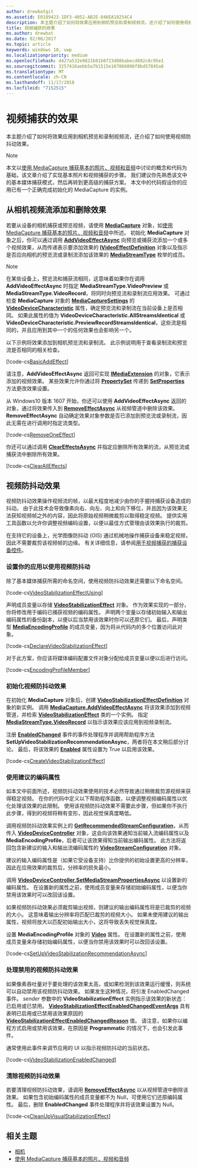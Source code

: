 ```yaml
---
author: drewbatgit
ms.assetid: E0189423-1DF3-4052-AB2E-846EA18254C4
description: 本主题介绍了如何将效果应用到相机预览和录制视频流，还介绍了如何使用视频防抖动效果。
title: 视频捕获的效果
ms.author: drewbat
ms.date: 02/08/2017
ms.topic: article
keywords: windows 10, uwp
ms.localizationpriority: medium
ms.openlocfilehash: d427a532e9821b81b6f23d08babecd692c8c95e1
ms.sourcegitcommit: 3257416aebb5a7b1515e107866806f8bd57845a8
ms.translationtype: MT
ms.contentlocale: zh-CN
ms.lasthandoff: 11/17/2018
ms.locfileid: "7152515"
---
```

# <a name="effects-for-video-capture"></a>视频捕获的效果


本主题介绍了如何将效果应用到相机预览和录制视频流，还介绍了如何使用视频防抖动效果。

> [!NOTE] 
> 本文以[使用 MediaCapture 捕获基本的照片、视频和音频](basic-photo-video-and-audio-capture-with-MediaCapture.md)中讨论的概念和代码为基础，该文章介绍了实现基本照片和视频捕获的步骤。 我们建议你先熟悉该文中的基本媒体捕获模式，然后再转到更高级的捕获方案。 本文中的代码假设你的应用已有一个正确完成初始化的 MediaCapture 的实例。

## <a name="adding-and-removing-effects-from-the-camera-video-stream"></a>从相机视频流添加和删除效果
若要从设备的相机捕获或预览视频，请使用 [**MediaCapture**](https://msdn.microsoft.com/library/windows/apps/Windows.Media.Capture.MediaCapture) 对象，如[使用 MediaCapture 捕获基本的照片、视频和音频](basic-photo-video-and-audio-capture-with-MediaCapture.md)中所述。 初始化 **MediaCapture** 对象之后，你可以通过调用 [**AddVideoEffectAsync**](https://msdn.microsoft.com/library/windows/apps/dn878035) 向预览或捕获流添加一个或多个视频效果，从而传递表示要添加效果的 [**IVideoEffectDefinition**](https://msdn.microsoft.com/library/windows/apps/Windows.Media.Effects.IVideoEffectDefinition) 对象以及指示是否应向相机的预览流或录制流添加该效果的 [**MediaStreamType**](https://msdn.microsoft.com/library/windows/apps/Windows.Media.Capture.MediaStreamType) 枚举的成员。

> [!NOTE]
> 在某些设备上，预览流和捕获流相同，这意味着如果你在调用 **AddVideoEffectAsync** 时指定 **MediaStreamType.VideoPreview** 或 **MediaStreamType.VideoRecord**，将同时向预览流和录制流应用效果。 可通过检查 **MediaCapture** 对象的 [**MediaCaptureSettings**](https://msdn.microsoft.com/library/windows/apps/Windows.Media.Capture.MediaCapture.MediaCaptureSettings) 的 [**VideoDeviceCharacteristic**](https://msdn.microsoft.com/library/windows/apps/Windows.Media.Capture.MediaCaptureSettings.VideoDeviceCharacteristic) 属性，确定预览流和录制流在当前设备上是否相同。 如果此属性的值为 **VideoDeviceCharacteristic.AllStreamsIdentical** 或 **VideoDeviceCharacteristic.PreviewRecordStreamsIdentical**，这些流是相同的，并且应用到其中一个的任何效果也会影响另一个。

以下示例将效果添加到相机预览流和录制流。 此示例说明用于查看录制流和预览流是否相同的相关检查。

[!code-cs[BasicAddEffect](./code/SimpleCameraPreview_Win10/cs/MainPage.Effects.xaml.cs#SnippetBasicAddEffect)]

请注意，**AddVideoEffectAsync** 返回可实现 [**IMediaExtension**](https://msdn.microsoft.com/library/windows/apps/Windows.Media.IMediaExtension) 的对象，它表示添加的视频效果。 某些效果允许你通过将 [**PropertySet**](https://msdn.microsoft.com/library/windows/apps/Windows.Foundation.Collections.PropertySet) 传递到 [**SetProperties**](https://msdn.microsoft.com/library/windows/apps/br240986) 方法更改效果设置。

从 Windows10 版本 1607 开始，你还可以使用 **AddVideoEffectAsync** 返回的对象，通过将效果传入到 [**RemoveEffectAsync**](https://msdn.microsoft.com/library/windows/apps/mt667957) 从视频管道中删除该效果。 **RemoveEffectAsync** 自动确定效果对象参数是否已添加到预览流或录制流，因此无需在进行调用时指定流类型。

[!code-cs[RemoveOneEffect](./code/SimpleCameraPreview_Win10/cs/MainPage.Effects.xaml.cs#SnippetRemoveOneEffect)]

你还可以通过调用 [**ClearEffectsAsync**](https://msdn.microsoft.com/library/windows/apps/br226592) 并指定应删除所有效果的流，从预览流或捕获流中删除所有效果。

[!code-cs[ClearAllEffects](./code/SimpleCameraPreview_Win10/cs/MainPage.Effects.xaml.cs#SnippetClearAllEffects)]

## <a name="video-stabilization-effect"></a>视频防抖动效果

视频防抖动效果操作视频流的帧，以最大程度地减少由你的手握持捕获设备造成的抖动。 由于此技术会导致像素向右、向左、向上和向下移位，并且因为该效果无法获知视频帧之外的内容，因此将原始视频稍微裁剪以取得稳定视频。 提供实用工具函数以允许你调整视频编码设置，以便以最佳方式管理由该效果执行的裁剪。

在支持它的设备上，光学图像防抖动 (OIS) 通过机械地操作捕获设备来稳定视频，因此不需要裁剪该视频帧的边缘。 有关详细信息，请参阅[用于视频捕获的捕获设备控件](capture-device-controls-for-video-capture.md)。

### <a name="set-up-your-app-to-use-video-stabilization"></a>设置你的应用以使用视频防抖动

除了基本媒体捕获所需的命名空间，使用视频防抖动效果还需要以下命名空间。

[!code-cs[VideoStabilizationEffectUsing](./code/SimpleCameraPreview_Win10/cs/MainPage.Effects.xaml.cs#SnippetVideoStabilizationEffectUsing)]

声明成员变量以存储 [**VideoStabilizationEffect**](https://msdn.microsoft.com/library/windows/apps/dn926760) 对象。 作为效果实现的一部分，你将修改用于编码已捕获视频的编码属性。 声明两个变量以存储初始输入和输出编码属性的备份副本，以便以后当禁用该效果时你可以还原它们。 最后，声明类型 [**MediaEncodingProfile**](https://msdn.microsoft.com/library/windows/apps/hh701026) 的成员变量，因为将从代码内的多个位置访问此对象。

[!code-cs[DeclareVideoStabilizationEffect](./code/SimpleCameraPreview_Win10/cs/MainPage.Effects.xaml.cs#SnippetDeclareVideoStabilizationEffect)]

对于此方案，你应该将媒体编码配置文件对象分配给成员变量以便以后进行访问。

[!code-cs[EncodingProfileMember](./code/SimpleCameraPreview_Win10/cs/MainPage.Effects.xaml.cs#SnippetEncodingProfileMember)]

### <a name="initialize-the-video-stabilization-effect"></a>初始化视频防抖动效果

在初始化 **MediaCapture** 对象后，创建 [**VideoStabilizationEffectDefinition**](https://msdn.microsoft.com/library/windows/apps/dn926762) 对象的新实例。 调用 [**MediaCapture.AddVideoEffectAsync**](https://msdn.microsoft.com/library/windows/apps/dn878035) 将该效果添加到视频管道，并检索 [**VideoStabilizationEffect**](https://msdn.microsoft.com/library/windows/apps/dn926760) 类的一个实例。 指定 [**MediaStreamType.VideoRecord**](https://msdn.microsoft.com/library/windows/apps/br226640) 以指示该效果应该应用到视频录制流。

注册 [**EnabledChanged**](https://msdn.microsoft.com/library/windows/apps/dn948982) 事件的事件处理程序并调用帮助程序方法 **SetUpVideoStabilizationRecommendationAsync**，两者将在本文稍后部分讨论。 最后，将该效果的 [**Enabled**](https://msdn.microsoft.com/library/windows/apps/dn926775) 属性设置为 True 以启用该效果。

[!code-cs[CreateVideoStabilizationEffect](./code/SimpleCameraPreview_Win10/cs/MainPage.Effects.xaml.cs#SnippetCreateVideoStabilizationEffect)]

### <a name="use-recommended-encoding-properties"></a>使用建议的编码属性

如本文中前面所述，视频防抖动效果使用的技术必然导致通过稍微裁剪源视频来获得稳定视频。 在你的代码中定义以下帮助程序函数，以便调整视频编码属性以优化处理该效果的此限制。 使用该视频防抖动效果不需要此步骤，但如果你不执行此步骤，得到的视频将稍有变形，因此视觉保真度略低。

调用视频防抖动效果实例上的 [**GetRecommendedStreamConfiguration**](https://msdn.microsoft.com/library/windows/apps/dn948983)，从而传入 [**VideoDeviceController**](https://msdn.microsoft.com/library/windows/apps/br226825) 对象，这会向该效果通知当前输入流编码属性以及 **MediaEncodingProfile**，后者可让该效果得知当前输出编码属性。 此方法将返回包含新建议的输入和输出流编码属性的 [**VideoStreamConfiguration**](https://msdn.microsoft.com/library/windows/apps/dn926727) 对象。

建议的输入编码属性是（如果它受设备支持）比你提供的初始设置更高的分辨率，因此在应用效果的裁剪后，分辨率的损失最小。

调用 [**VideoDeviceController.SetMediaStreamPropertiesAsync**](https://msdn.microsoft.com/library/windows/apps/hh700895) 以设置新的编码属性。 在设置新的属性之前，使用成员变量来存储初始编码属性，以便当你禁用该效果时可以改回该设置。

如果视频防抖动效果必须裁剪输出视频，则建议的输出编码属性将是已裁剪的视频的大小。 这意味着输出分辨率将匹配已裁剪的视频大小。 如果未使用建议的输出属性，视频将放大以匹配初始输出大小，这将导致丢失视觉保真度。

设置 **MediaEncodingProfile** 对象的 [**Video**](https://msdn.microsoft.com/library/windows/apps/hh701124) 属性。 在设置新的属性之前，使用成员变量来存储初始编码属性，以便当你禁用该效果时可以改回该设置。

[!code-cs[SetUpVideoStabilizationRecommendationAsync](./code/SimpleCameraPreview_Win10/cs/MainPage.Effects.xaml.cs#SnippetSetUpVideoStabilizationRecommendationAsync)]

### <a name="handle-the-video-stabilization-effect-being-disabled"></a>处理禁用的视频防抖动效果

如果像素吞吐量对于要处理的该效果太高，或如果检测到该效果运行缓慢，则系统可以自动禁用该视频防抖动效果。 如果发生这种情况，将引发 EnabledChanged 事件。 *sender* 参数中的 **VideoStabilizationEffect** 实例指示该效果的新状态：已启用或已禁用。 [**VideoStabilizationEffectEnabledChangedEventArgs**](https://msdn.microsoft.com/library/windows/apps/dn948979) 具有表明已启用或已禁用该效果原因的 [**VideoStabilizationEffectEnabledChangedReason**](https://msdn.microsoft.com/library/windows/apps/dn948981) 值。 请注意，如果你以编程方式启用或禁用该效果，在原因是 **Programmatic** 的情况下，也会引发此事件。

通常使用此事件来调节应用的 UI 以指示视频防抖动的当前状态。

[!code-cs[VideoStabilizationEnabledChanged](./code/SimpleCameraPreview_Win10/cs/MainPage.Effects.xaml.cs#SnippetVideoStabilizationEnabledChanged)]

### <a name="clean-up-the-video-stabilization-effect"></a>清除视频防抖动效果

若要清理视频防抖动效果，请调用 [**RemoveEffectAsync**](https://msdn.microsoft.com/library/windows/apps/mt667957) 以从视频管道中删除该效果。 如果包含初始编码属性的成员变量都不为 Null，可使用它们还原编码属性。 最后，删除 **EnabledChanged** 事件处理程序并将该效果设置为 Null。

[!code-cs[CleanUpVisualStabilizationEffect](./code/SimpleCameraPreview_Win10/cs/MainPage.Effects.xaml.cs#SnippetCleanUpVisualStabilizationEffect)]

## <a name="related-topics"></a>相关主题

* [相机](camera.md)
* [使用 MediaCapture 捕获基本的照片、视频和音频](basic-photo-video-and-audio-capture-with-MediaCapture.md)
 

 




